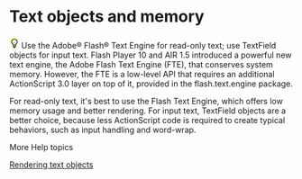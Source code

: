 # Text objects and memory

![](../img/tip_help.png) Use the Adobe® Flash® Text Engine for read-only text;
use TextField objects for input text. Flash Player 10 and AIR 1.5 introduced a
powerful new text engine, the Adobe Flash Text Engine (FTE), that conserves
system memory. However, the FTE is a low-level API that requires an additional
ActionScript 3.0 layer on top of it, provided in the flash.text.engine package.

For read-only text, it's best to use the Flash Text Engine, which offers low
memory usage and better rendering. For input text, TextField objects are a
better choice, because less ActionScript code is required to create typical
behaviors, such as input handling and word-wrap.

More Help topics

[Rendering text objects](../rendering-performance/rendering-text-objects.md)
